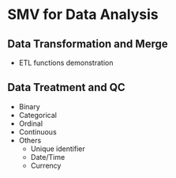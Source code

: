 # SMV for Data Analysis

Data Transformation and Merge
----
* ETL functions demonstration

Data Treatment and QC
----
* Binary
* Categorical
* Ordinal
* Continuous
* Others
  * Unique identifier
  * Date/Time
  * Currency




